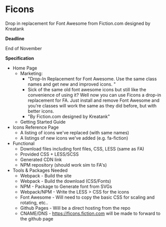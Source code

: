 # Ficons 	
Drop in replacement for Font Awesome from Fiction.com designed by Kreatank 



**Deadline**

End of November



**Specification**

- Home Page
  - Marketing: 
    - "Drop-In Replacement for Font Awesome. Use the same class names and get new and improved icons. "
    - Sick of the same old font awesome icons but still like the convenience of using it? Well now you can use Ficons a drop-in replacement for FA. Just install  and remove Font Awesome and you're classes will work the same as they did before, but with better icons. 
    - "By Fiction.com designed by Kreatank"
  - Getting Started Guide
- Icons Reference Page
  - A listing of icons we've replaced (with same names)
  - A listings of new icons we've added (e.g. fa-fiction)
- Functional
  - Download files including font files, CSS, LESS (same as FA)
  - Provided CSS + LESS/SCSS
  - Generated CDN link
  - NPM repository (should work sim to FA's)
- Tools & Packages Needed
  - Webpack - Build the site
  - Webpack - Build the download (CSS/Fonts)
  - NPM - Package to Generate font from SVGs
  - Webpack/NPM - Write the LESS > CSS for the icons
  - Font Awesome - Will need to copy the basic CSS for scaling and rotating, etc.. 
  - Github Pages - Will be a direct hosting from the repo
  - CNAME/DNS - https://ficons.fiction.com will be made to forward to the github page